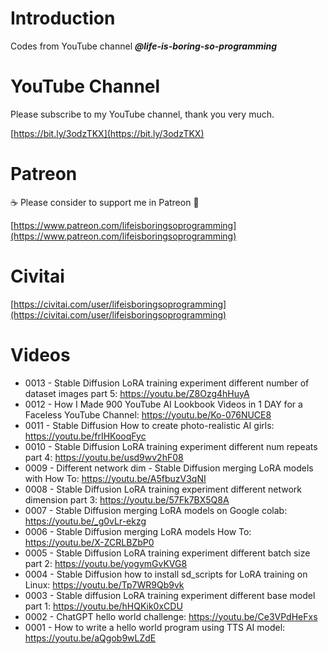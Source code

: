 # Introduction
Codes from YouTube channel ***@life-is-boring-so-programming***

# YouTube Channel
Please subscribe to my YouTube channel, thank you very much. 

[https://bit.ly/3odzTKX](https://bit.ly/3odzTKX)

# Patreon
☕️ Please consider to support me in Patreon 🍻

[https://www.patreon.com/lifeisboringsoprogramming](https://www.patreon.com/lifeisboringsoprogramming)

# Civitai
[https://civitai.com/user/lifeisboringsoprogramming](https://civitai.com/user/lifeisboringsoprogramming)


# Videos
* 0013 - Stable Diffusion LoRA training experiment different number of dataset images part 5: https://youtu.be/Z8Ozg4hHuyA
* 0012 - How I Made 900 YouTube AI Lookbook Videos in 1 DAY for a Faceless YouTube Channel: https://youtu.be/Ko-076NUCE8
* 0011 - Stable Diffusion How to create photo-realistic AI girls: https://youtu.be/frIHKooqFyc
* 0010 - Stable Diffusion LoRA training experiment different num repeats part 4: https://youtu.be/usd9wv2hF08
* 0009 - Different network dim - Stable Diffusion merging LoRA models with How To: https://youtu.be/A5fbuzV3qNI
* 0008 - Stable Diffusion LoRA training experiment different network dimension part 3: https://youtu.be/57Fk7BX5Q8A
* 0007 - Stable Diffusion merging LoRA models on Google colab: https://youtu.be/_g0vLr-ekzg
* 0006 - Stable Diffusion merging LoRA models How To: https://youtu.be/X-ZCRLBZbP0
* 0005 - Stable Diffusion LoRA training experiment different batch size part 2: https://youtu.be/yogymGvKVG8
* 0004 - Stable Diffusion how to install sd_scripts for LoRA training on Linux: https://youtu.be/Tp7WR9Qb9vk
* 0003 - Stable diffusion LoRA training experiment different base model part 1: https://youtu.be/hHQKik0xCDU
* 0002 - ChatGPT hello world challenge: https://youtu.be/Ce3VPdHeFxs
* 0001 - How to write a hello world program using TTS AI model: https://youtu.be/aQgob9wLZdE
